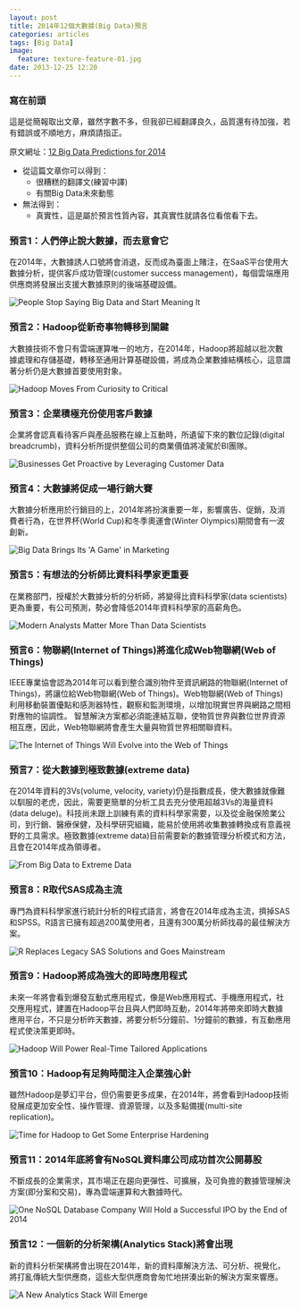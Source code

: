 ```yaml
---
layout: post
title: 2014年12個大數據(Big Data)預言
categories: articles
tags: [Big Data]
image:
  feature: texture-feature-01.jpg
date: 2013-12-25 12:20
---
```

### 寫在前頭

<!-- more -->

這是從簡報取出文章，雖然字數不多，但我卻已經翻譯良久，品質還有待加強，若有錯誤或不順地方，麻煩請指正。

原文網址：[12 Big Data Predictions for 2014](http://www.cio.com/slideshow/detail/132163)

+ 從這篇文章你可以得到：
    - 很糟糕的翻譯文(練習中譯)
    - 有關Big Data未來動態
+ 無法得到：
    - 真實性，這是屬於預言性質內容，其真實性就請各位看倌看下去。

### 預言1：人們停止說大數據，而去意會它
在2014年，大數據誘人口號將會消退，反而成為臺面上賭注，在SaaS平台使用大數據分析，提供客戶成功管理(customer success management)，每個雲端應用供應商將發展出支援大數據原則的後端基礎設備。

![People Stop Saying Big Data and Start Meaning It](/images/BigData_Predictions_For_2014/001.jpg)

### 預言2：Hadoop從新奇事物轉移到關鍵
大數據技術不會只有雲端運算唯一的地方，在2014年，Hadoop將超越以批次數據處理和存儲基礎，轉移至通用計算基礎設備，將成為企業數據結構核心，這意謂著分析仍是大數據首要使用對象。

![Hadoop Moves From Curiosity to Critical](/images/BigData_Predictions_For_2014/002.jpg)

### 預言3：企業積極充份使用客戶數據
企業將會認真看待客戶與產品服務在線上互動時，所遺留下來的數位記錄(digital breadcrumb)，資料分析所提供整個公司的商業價值將凌駕於BI團隊。

![Businesses Get Proactive by Leveraging Customer Data](/images/BigData_Predictions_For_2014/003.jpg)

### 預言4：大數據將促成一場行銷大賽
大數據分析應用於行銷目的上，2014年將扮演重要一年，影響廣告、促銷，及消費者行為，在世界杯(World Cup)和冬季奧運會(Winter Olympics)期間會有一波創新。

![Big Data Brings Its 'A Game' in Marketing](/images/BigData_Predictions_For_2014/004.jpg)

### 預言5：有想法的分析師比資料科學家更重要
在業務部門，授權於大數據分析的分析師，將變得比資料科學家(data scientists)更為重要，有公司預測，勢必會降低2014年資料科學家的高薪角色。

![Modern Analysts Matter More Than Data Scientists](/images/BigData_Predictions_For_2014/005.jpg)

### 預言6：物聯網(Internet of Things)將進化成Web物聯網(Web of Things)
IEEE專業協會認為2014年可以看到整合識別物件至資訊網路的物聯網(Internet of Things)，將讓位給Web物聯網(Web of Things)。Web物聯網(Web of Things)利用移動裝置優點和感測器特性，觀察和監測環境，以增加現實世界與網路之間相對應物的協調性。
智慧解決方案都必須能連結互聯，使物質世界與數位世界資源相互應，因此，Web物聯網將會產生大量與物質世界相關聯資料。

![The Internet of Things Will Evolve into the Web of Things](/images/BigData_Predictions_For_2014/006.jpg)

### 預言7：從大數據到極致數據(extreme data)
在2014年資料的3Vs(volume, velocity, variety)仍是指數成長，使大數據就像難以馴服的老虎，因此，需要更簡單的分析工具去充分使用超越3Vs的海量資料(data deluge)。科技尚未跟上訓練有素的資料科學家需要，以及從金融保險業公司，到行銷、醫療保健，及科學研究組織，能易於使用將收集數據轉換成有意義視野的工具需求。極致數據(extreme data)目前需要新的數據管理分析模式和方法，且會在2014年成為領導者。

![From Big Data to Extreme Data](/images/BigData_Predictions_For_2014/007.jpg)

### 預言8：R取代SAS成為主流
專門為資料科學家進行統計分析的R程式語言，將會在2014年成為主流，擠掉SAS和SPSS。R語言已擁有超過200萬使用者，且還有300萬分析師找尋的最佳解決方案。

![R Replaces Legacy SAS Solutions and Goes Mainstream](/images/BigData_Predictions_For_2014/008.jpg)

### 預言9：Hadoop將成為強大的即時應用程式
未來一年將會看到爆發互動式應用程式，像是Web應用程式、手機應用程式，社交應用程式，建置在Hadoop平台且與人們即時互動，2014年將帶來即時大數據應用平台，不只是分析昨天數據，將要分析5分鐘前、1分鐘前的數據，有互動應用程式使決策更即時。

![Hadoop Will Power Real-Time Tailored Applications](/images/BigData_Predictions_For_2014/009.jpg)

### 預言10：Hadoop有足夠時間注入企業強心針
雖然Hadoop是夢幻平台，但仍需要更多成果，在2014年，將會看到Hadoop技術發展成更加安全性、操作管理、資源管理，以及多點備援(multi-site replication)。

![Time for Hadoop to Get Some Enterprise Hardening](/images/BigData_Predictions_For_2014/010.jpg)


### 預言11：2014年底將會有NoSQL資料庫公司成功首次公開募股
不斷成長的企業需求，其市場正在趨向更彈性、可擴展，及可負擔的數據管理解決方案(即分案和交易)，專為雲端運算和大數據時代。

![One NoSQL Database Company Will Hold a Successful IPO by the End of 2014](/images/BigData_Predictions_For_2014/011.jpg)

### 預言12：一個新的分析架構(Analytics Stack)將會出現
新的資料分析架構將會出現在2014年，新的資料庫解決方法、可分析、視覺化，將打亂傳統大型供應商，這些大型供應商會匆忙地拼湊出新的解決方案來響應。

![A New Analytics Stack Will Emerge](/images/BigData_Predictions_For_2014/012.jpg)
